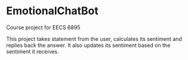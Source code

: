 # EmotionalChatBot
Course project for EECS 6895

This project takes statement from the user, calculates its sentiment and replies back the answer. It also updates its sentiment based on the sentiment it receives.
